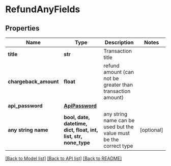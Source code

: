 # RefundAnyFields


## Properties
Name | Type | Description | Notes
------------ | ------------- | ------------- | -------------
**title** | **str** | Transaction title | 
**chargeback_amount** | **float** | refund amount (can not be greater than transaction amount) | 
**api_password** | [**ApiPassword**](ApiPassword.md) |  | 
**any string name** | **bool, date, datetime, dict, float, int, list, str, none_type** | any string name can be used but the value must be the correct type | [optional]

[[Back to Model list]](../README.md#documentation-for-models) [[Back to API list]](../README.md#documentation-for-api-endpoints) [[Back to README]](../README.md)


